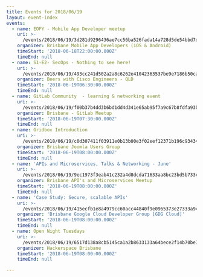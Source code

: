 ```yaml
---
title: Events for 2018/06/19
layout: event-index
events:
  - name: EOFY - Mobile App Developer meetup
    uri: >-
      /events/2018/06/19/3d281d9296436ae7cc56ba526fada14a728d5de54bbd7d6adbcaee73e31803bc
    organizer: Brisbane Mobile App Developers (iOS & Android)
    timeStart: '2018-06-18T22:00:00.000Z'
    timeEnd: null
  - name: S1-E2- SecOps - Nothing to see here!
    uri: >-
      /events/2018/06/19/493cc241d502a2a8c6262e41042363537be9e7186b50ca0780456522dcbf3b31
    organizer: Beers with Cisco Engineers - QLD
    timeStart: '2018-06-19T06:30:00.000Z'
    timeEnd: null
  - name: GitLab Community  - learning & networking event
    uri: >-
      /events/2018/06/19/f00b37b4dd3b6bd1dd4d341e65ab95f7a9c67b8fdfa93b8b86613e479d63995f
    organizer: Brisbane - GitLab Meetup
    timeStart: '2018-06-19T07:30:00.000Z'
    timeEnd: null
  - name: Gridbox Introduction
    uri: >-
      /events/2018/06/19/c0d307411f03911e0b13b00e3f02eef12371b196c934345ae9357a5d9a23c709
    organizer: Brisbane Joomla Users Group
    timeStart: '2018-06-19T08:00:00.000Z'
    timeEnd: null
  - name: 'APIs and Microservices, Talks & Networking - June'
    uri: >-
      /events/2018/06/19/9ec1973f3eab41c232a4d8dcda71633aa8bc23bd5b733c4adb3a165c96b7e218
    organizer: Brisbane API's and Microservices Meetup
    timeStart: '2018-06-19T08:00:00.000Z'
    timeEnd: null
  - name: 'Case Study: Secure, scalable APIs'
    uri: >-
      /events/2018/06/19/415ecfb1e8a4979cc60acc44840f9e0965373e27333a94d29d1091a913b6b95f
    organizer: 'Brisbane Google Cloud Developer Group [GDG Cloud]'
    timeStart: '2018-06-19T08:00:00.000Z'
    timeEnd: null
  - name: Open Night Tuesdays
    uri: >-
      /events/2018/06/19/6517d138a8cb5145ca1a2b8633133a64bece2f14b70be7e6f25db2bbaf8adf70
    organizer: Hackerspace Brisbane
    timeStart: '2018-06-19T08:00:00.000Z'
    timeEnd: null

---
```

